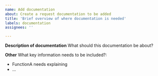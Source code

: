 ```yaml
---
name: Add documentation
about: Create a request documentation to be added
title: 'Brief overview of where documentation is needed'
labels: documentation
assignees: ''

---
```


**Description of documentation**
What should this documentation be about?

**Other**
What key information needs to be included?:
- FunctionA needs explaining
- ...
